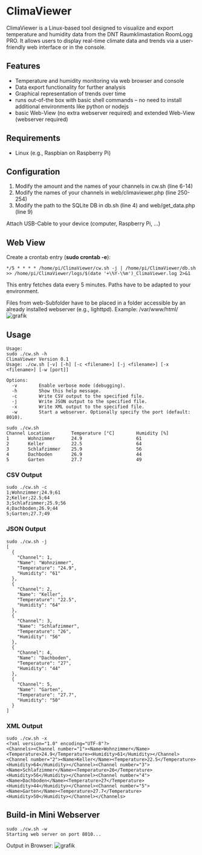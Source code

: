 # ClimaViewer

ClimaViewer is a Linux-based tool designed to visualize and export temperature and humidity data from the DNT Raumklimastation RoomLogg PRO. It allows users to display real-time climate data and trends via a user-friendly web interface or in the console.

## Features
* Temperature and humidity monitoring via web browser and console
* Data export functionality for further analysis
* Graphical representation of trends over time
* runs out-of-the box with basic shell commands – no need to install additional environments like python or nodejs
* basic Web-View (no extra webserver required) and extended Web-View (webserver required)

## Requirements
* Linux (e.g., Raspbian on Raspberry Pi)

## Configuration
1) Modify the amount and the names of your channels in cw.sh (line 6-14)
2) Modify the names of your channels in web/climaviewer.php (line 250-254)
3) Modify the path to the SQLite DB in db.sh (line 4) and web/get_data.php (line 9)

Attach USB-Cable to your device (computer, Raspberry Pi, ...)

## Web View
Create a crontab entry (__sudo crontab -e__):
```
*/5 * * * * /home/pi/ClimaViewer/cw.sh -j | /home/pi/ClimaViewer/db.sh >> /home/pi/ClimaViewer/logs/$(date '+\%Y-\%m')_ClimaViewer.log 2>&1
```
This entry fetches data every 5 minutes. Paths have to be adapted to your environment.

Files from web-Subfolder have to be placed in a folder accessible by an already installed webserver (e.g., lighttpd). Example: /var/www/html/
![grafik](https://github.com/user-attachments/assets/a090c133-d87d-499c-afda-903b78d1f84a)

## Usage

```
Usage:
sudo ./cw.sh -h
ClimaViewer Version 0.1
Usage: ./cw.sh [-v] [-h] [-c <filename>] [-j <filename>] [-x <filename>] [-w [port]]

Options:
  -v        Enable verbose mode (debugging).
  -h        Show this help message.
  -c        Write CSV output to the specified file.
  -j        Write JSON output to the specified file.
  -x        Write XML output to the specified file.
  -w        Start a webserver. Optionally specify the port (default: 8010).
```
```
sudo ./cw.sh
Channel Location        Temperature [°C]        Humidity [%]
1       Wohnzimmer      24.9                    61
2       Keller          22.5                    64
3       Schlafzimmer    25.9                    56
4       Dachboden       26.9                    44
5       Garten          27.7                    49
```

### CSV Output
```
sudo ./cw.sh -c
1;Wohnzimmer;24.9;61
2;Keller;22.5;64
3;Schlafzimmer;25.9;56
4;Dachboden;26.9;44
5;Garten;27.7;49
```

### JSON Output
```
sudo ./cw.sh -j
[
  {
    "Channel": 1,
    "Name": "Wohnzimmer",
    "Temperature": "24.9",
    "Humidity": "61"
  },
  {
    "Channel": 2,
    "Name": "Keller",
    "Temperature": "22.5",
    "Humidity": "64"
  },
  {
    "Channel": 3,
    "Name": "Schlafzimmer",
    "Temperature": "26",
    "Humidity": "56"
  },
  {
    "Channel": 4,
    "Name": "Dachboden",
    "Temperature": "27",
    "Humidity": "44"
  },
  {
    "Channel": 5,
    "Name": "Garten",
    "Temperature": "27.7",
    "Humidity": "50"
  }
]
```

### XML Output
```
sudo ./cw.sh -x
<?xml version="1.0" encoding="UTF-8"?>
<Channels><Channel number="1"><Name>Wohnzimmer</Name><Temperature>24.9</Temperature><Humidity>61</Humidity></Channel><Channel number="2"><Name>Keller</Name><Temperature>22.5</Temperature><Humidity>64</Humidity></Channel><Channel number="3"><Name>Schlafzimmer</Name><Temperature>26</Temperature><Humidity>56</Humidity></Channel><Channel number="4"><Name>Dachboden</Name><Temperature>27</Temperature><Humidity>44</Humidity></Channel><Channel number="5"><Name>Garten</Name><Temperature>27.7</Temperature><Humidity>50</Humidity></Channel></Channels>
```
  
## Build-in Mini Webserver
```
sudo ./cw.sh -w
Starting web server on port 8010...
```
Output in Browser:
![grafik](https://github.com/user-attachments/assets/94c69249-af74-47de-9cc0-3b5b945a613b)


